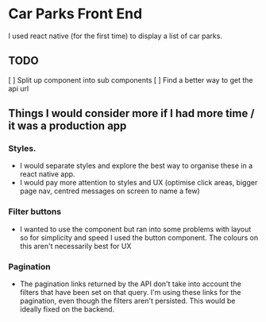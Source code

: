# Car Parks Front End

I used react native (for the first time) to display a list of car parks.

## TODO

[ ] Split up component into sub components
[ ] Find a better way to get the api url


## Things I would consider more if I had more time / it was a production app

### Styles. 

- I would separate styles and explore the best way to organise these in a react native app.
- I would pay more attention to styles and UX (optimise click areas, bigger page nav, centred messages on screen to name a few)

### Filter buttons

- I wanted to use the <Switch> component but ran into some problems with layout so for simplicity and speed I used the button component. The colours on this aren't necessarily best for UX

### Pagination

- The pagination links returned by the API don't take into account the filters that have been set on that query. I'm using these links for the pagination, even though the filters aren't persisted. This would be ideally fixed on the backend.



